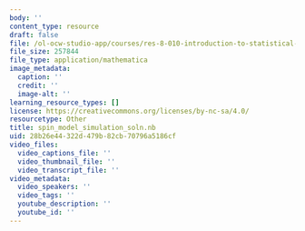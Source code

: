 ```yaml
---
body: ''
content_type: resource
draft: false
file: /ol-ocw-studio-app/courses/res-8-010-introduction-to-statistical-physics-summer-2018/spin_model_simulation_soln.nb
file_size: 257844
file_type: application/mathematica
image_metadata:
  caption: ''
  credit: ''
  image-alt: ''
learning_resource_types: []
license: https://creativecommons.org/licenses/by-nc-sa/4.0/
resourcetype: Other
title: spin_model_simulation_soln.nb
uid: 28b26e44-322d-479b-82cb-70796a5186cf
video_files:
  video_captions_file: ''
  video_thumbnail_file: ''
  video_transcript_file: ''
video_metadata:
  video_speakers: ''
  video_tags: ''
  youtube_description: ''
  youtube_id: ''
---
```

